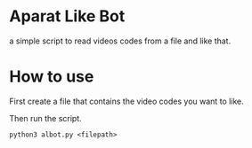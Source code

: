 # Aparat Like Bot
a simple script to read videos codes from a file and like that.

# How to use
First create a file that contains the video codes you want to like.

Then run the script.

`python3 albot.py <filepath>`